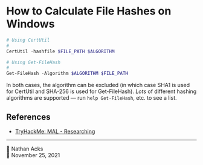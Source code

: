 # How to Calculate File Hashes on Windows

```powershell
# Using CertUtil
#
CertUtil -hashfile $FILE_PATH $ALGORITHM

# Using Get-FileHash
#
Get-FileHash -Algorithm $ALGORITHM $FILE_PATH
```

In both cases, the algorithm can be excluded (in which case SHA1 is used for CertUtil and SHA-256 is used for Get-FileHash). *Lots* of different hashing algorithms are supported — run `help Get-FileHash`, etc. to see a list.

## References

* [TryHackMe: MAL - Researching](tryhackme-mal-researching.md)

- - - -

<span aria-hidden="true">👤</span> Nathan Acks  
<span aria-hidden="true">📅</span> November 25, 2021
